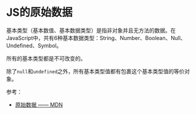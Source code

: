 # JS的原始数据 #
基本类型（基本数值、基本数据类型）是指非对象并且无方法的数据。在JavaScript中，共有6种基本数据类型：String、Number、Boolean、Null、Undefined、Symbol。

所有的基本类型都是不可改变的。

除了`null`和`undefined`之外，所有基本类型值都有包裹这个基本类型值的等价对象。


参考：

- [原始数据 —— MDN](https://developer.mozilla.org/zh-CN/docs/Glossary/Primitive)